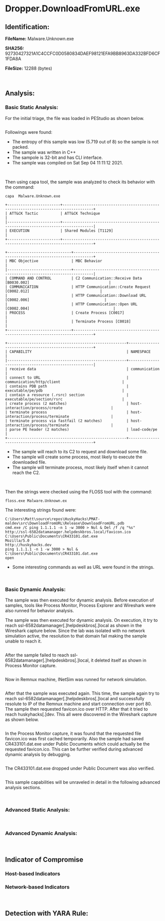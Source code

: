 # Dropper.DownloadFromURL.exe

## Identification:

**FileName:** Malware.Unknown.exe

**SHA256:** 92730427321A1C4CCFC0D0580834DAEF98121EFA9BB8963DA332BFD6CF1FDA8A

**FileSize:** 12288 (bytes)

<br>

## Analysis:

### Basic Static Analysis:

For the initial triage, the file was loaded in PEStudio as shown below. 

<image src="../Images/Dropper.DownloadFromURL.exe1.png" caption="" alt="" height="" width="" position="center" command="fit" option="" class="img-fluid" title="" >

Followings were found:
- The entropy of this sample was low (5.719 out of 8) so the sample is not packed.
- The sample was written in C++
- The sampole is 32-bit and has CLI interface.
- The sample was compiled on Sat Sep 04 11:11:12 2021.

<br>

Then using capa tool, the sample was analyzed to check its behavior with the command:

`capa  Malware.Unknown.exe`

    +------------------------+------------------------------------------------------------------------------------+
    | ATT&CK Tactic          | ATT&CK Technique                                                                   |
    |------------------------+------------------------------------------------------------------------------------|
    | EXECUTION              | Shared Modules [T1129]                                                             |
    +------------------------+------------------------------------------------------------------------------------+
    
    +-----------------------------+-------------------------------------------------------------------------------+
    | MBC Objective               | MBC Behavior                                                                  |
    |-----------------------------+-------------------------------------------------------------------------------|
    | COMMAND AND CONTROL         | C2 Communication::Receive Data [B0030.002]                                    |
    | COMMUNICATION               | HTTP Communication::Create Request [C0002.012]                                |
    |                             | HTTP Communication::Download URL [C0002.006]                                  |
    |                             | HTTP Communication::Open URL [C0002.004]                                      |
    | PROCESS                     | Create Process [C0017]                                                        |
    |                             | Terminate Process [C0018]                                                     |
    +-----------------------------+-------------------------------------------------------------------------------+
    
    +------------------------------------------------------+------------------------------------------------------+
    | CAPABILITY                                           | NAMESPACE                                            |
    |------------------------------------------------------+------------------------------------------------------|
    | receive data                                         | communication                                        |
    | connect to URL                                       | communication/http/client                            |
    | contains PDB path                                    | executable/pe/pdb                                    |
    | contain a resource (.rsrc) section                   | executable/pe/section/rsrc                           |
    | create process (2 matches)                           | host-interaction/process/create                      |
    | terminate process                                    | host-interaction/process/terminate                   |
    | terminate process via fastfail (2 matches)           | host-interaction/process/terminate                   |
    | parse PE header (2 matches)                          | load-code/pe                                         |
    +------------------------------------------------------+------------------------------------------------------+

- The sample will reach to its C2 to request and download some file.
- The sample will create some process, most likely to execute the downloaded file.
- The sample will terminate process, most likely itself when it cannot reach the C2.

<br>

Then the strings were checked using the FLOSS tool with the command:

`floss.exe Malware.Unknown.ex`

The interesting strings found were:

    C:\Users\Matt\source\repos\HuskyHacks\PMAT-maldev\src\DownloadFromURL\Release\DownloadFromURL.pdb
    cmd.exe /C ping 1.1.1.1 -n 1 -w 3000 > Nul & Del /f /q "%s"
    http://ssl-6582datamanager.helpdeskbros.local/favicon.ico
    C:\Users\Public\Documents\CR433101.dat.exe
    Mozilla/5.0
    http://huskyhacks.dev
    ping 1.1.1.1 -n 1 -w 3000 > Nul & C:\Users\Public\Documents\CR433101.dat.exe
    open

- Some interesting commands as well as URL were found in the strings.

<br>

### Basic Dynamic Analysis:

The sample was then executed for dynamic analysis. Before execution of samples, tools like Process Monitor, Process Explorer and Wireshark were also runned for behavior analysis. 

The sample was then executed for dynamic analysis. On execution, it try to reach ssl-6582datamanager[.]helpdeskbros[.]local as shown in the Wireshark capture below. Since the lab was isolated with no network simulation active, the resolution to that domain fail making the sample unable to reach it.

<image src="../Images/Dropper.DownloadFromURL.exe2.png" caption="" alt="" height="" width="" position="center" command="fit" option="" class="img-fluid" title="" >

After the sample failed to reach ssl-6582datamanager[.]helpdeskbros[.]local, it deleted itself as shown in Process Monitor capture.

<image src="../Images/Dropper.DownloadFromURL.exe3.png" caption="" alt="" height="" width="" position="center" command="fit" option="" class="img-fluid" title="" >

<br>

Now in Remnux machine, INetSim was runned for network simulation. 

<image src="../Images/putty.exe7.png" caption="" alt="" height="" width="" position="center" command="fit" option="" class="img-fluid" title="" >

After that the sample was executed again. This time, the sample again try to reach ssl-6582datamanager[.]helpdeskbros[.]local and successfully resolute to IP of the Remnux machine and start connection over port 80. The sample then requested favicon.ico over HTTP. After that it tried to reach huskyhacks[.]dev. This all were discovered in the Wireshark capture as shown below.

<image src="../Images/Dropper.DownloadFromURL.exe4.png" caption="" alt="" height="" width="" position="center" command="fit" option="" class="img-fluid" title="" >

<br>

In the Process Monitor capture, it was found that the requested file favicon.ico was first cached temporarily. Also the sample had saved CR433101.dat.exe under Public Documents which could actually be the requested favicon.ico. This can be further verified during advanced dynamic analysis by debugging.

<image src="../Images/Dropper.DownloadFromURL.exe5.png" caption="" alt="" height="" width="" position="center" command="fit" option="" class="img-fluid" title="" >

The CR433101.dat.exe dropped under Public Document was also verified.

<image src="../Images/Dropper.DownloadFromURL.exe6.png" caption="" alt="" height="" width="" position="center" command="fit" option="" class="img-fluid" title="" >

This sample capabilities will be unraveled in detail in the following advanced analysis sections.

<br>

### Advanced Static Analysis:



<br>

### Advanced Dynamic Analysis:


<br>

## Indicator of Compromise 

### Host-based Indicators


### Network-based Indicators


<br>

## Detection with YARA Rule:


